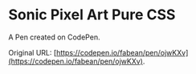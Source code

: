 # Sonic Pixel Art Pure CSS

A Pen created on CodePen.

Original URL: [https://codepen.io/fabean/pen/ojwKXv](https://codepen.io/fabean/pen/ojwKXv).

